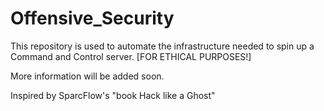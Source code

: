 # Offensive_Security

 This repository is used to automate the infrastructure needed to spin up a Command and Control server. [FOR ETHICAL PURPOSES!]

 More information will be added soon.
 
 Inspired by SparcFlow's "book Hack like a Ghost"
